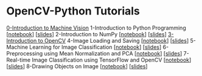 OpenCV-Python Tutorials
===

[0-Introduction to Machine Vision]()
1-Introduction to Python Programming [[notebook]()] [[slides]()]
2-Introduction to NumPy [[notebook]()] [[slides]()]
[3-Introduction to OpenCV]()
4-Image Loading and Saving [[notebook]()] [[slides]()]
5-Machine Learning for Image Classification [[notebook]()] [[slides]()]
6-Preprocessing using Mean Normalization and PCA [[notebook]()] [[slides]()]
7-Real-time Image Classification using TensorFlow and OpenCV [[notebook]()] [[slides]()]
8-Drawing Objects on Image [[notebook]()] [[slides]()]

